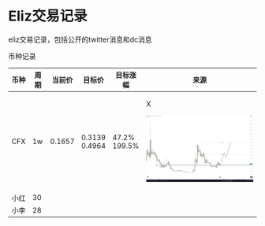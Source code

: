 # Eliz交易记录

eliz交易记录，包括公开的twitter消息和dc消息

币种记录

| 币种  | 周期 | 当前价    | 目标价                     | 目标涨幅                   | 来源                                                                                      |
| --- | -- | ------ | ----------------------- | ---------------------- | --------------------------------------------------------------------------------------- |
| CFX | 1w | 0.1657 | <p>0.3139<br>0.4964</p> | <p>47.2%<br>199.5%</p> | <p>X</p><p><img src="../.gitbook/assets/image (1).png" alt="" data-size="line"><br></p> |
| 小红  | 30 |        |                         |                        |                                                                                         |
| 小李  | 28 |        |                         |                        |                                                                                         |

